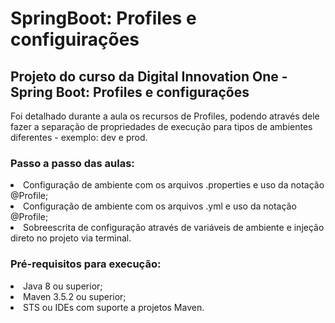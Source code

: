 <h1> SpringBoot: Profiles e configuirações</h1>


<h2>Projeto do curso da Digital Innovation One - Spring Boot: Profiles e configurações</h2>

Foi detalhado durante a aula os recursos de Profiles, podendo através dele fazer a separação de propriedades de execução para tipos de ambientes diferentes - exemplo: dev e prod.

<h3>Passo a passo das aulas:</h3>
<li>Configuração de ambiente com os arquivos .properties e uso da notação @Profile;</li>
<li>Configuração de ambiente com os arquivos .yml e uso da notação @Profile;</li>
<li>Sobreescrita de configuração através de variáveis de ambiente e injeção direto no projeto via terminal.</li>


<h3>Pré-requisitos para execução:</h3>
<li>Java 8 ou superior;</li>
<li>Maven 3.5.2 ou superior;</li>
<li>STS ou IDEs com suporte a projetos Maven.</li>




